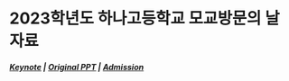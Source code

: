 # 2023학년도 하나고등학교 모교방문의 날 자료

##### [Keynote](https://ryankwondev.github.io/2023-hana_academy_seoul-keynote/) | [Original PPT](https://ryankwondev.github.io/2023-hana_academy_seoul-keynote/visits.pdf) | [Admission](https://ryankwondev.github.io/2023-hana_academy_seoul-keynote/admission.pdf)
